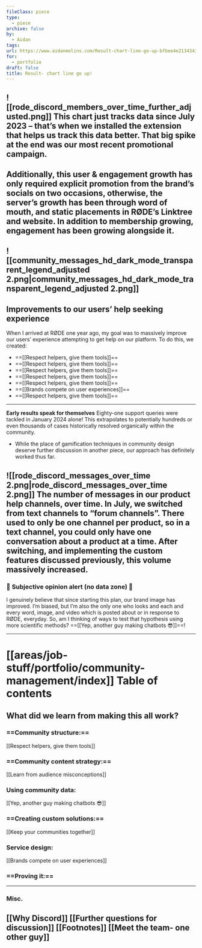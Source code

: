 ```yaml
---
fileClass: piece
type:
  - piece
archive: false
by:
  - Aidan
tags: 
url: https://www.aidanmolins.com/Result-chart-line-go-up-bfbee4e21343433ebd28f82864e2f353
for:
  - portfolio
draft: false
title: Result- chart line go up!
---
```

  
  
![[rode_discord_members_over_time_further_adjusted.png]]
This chart just tracks data since July 2023 – that’s when we installed the extension that helps us track this data better. That big spike at the end was our most recent promotional campaign.
---
  
Additionally, this user & engagement growth has only required explicit promotion from the brand’s socials on two occasions, otherwise, the server’s growth has been through word of mouth, and static placements in RØDE’s Linktree and website.
In addition to membership growing, engagement has been growing alongside it.
---
  
![[community_messages_hd_dark_mode_transparent_legend_adjusted 2.png|community_messages_hd_dark_mode_transparent_legend_adjusted 2.png]]
---
  
## Improvements to our users’ help seeking experience
When I arrived at RØDE one year ago, my goal was to massively improve our users’ experience attempting to get help on our platform.
To do this, we created:
- ==[[Respect helpers, give them tools]]==
- ==[[Respect helpers, give them tools]]==
- ==[[Respect helpers, give them tools]]==
- ==[[Respect helpers, give them tools]]==
- ==[[Respect helpers, give them tools]]==
- ==[[Brands compete on user experiences]]==
- ==[[Respect helpers, give them tools]]==
---
  
**Early results speak for themselves**
Eighty-one support queries were tackled in January 2024 alone! This extrapolates to potentially hundreds or even thousands of cases historically resolved organically within the community.
- While the place of gamification techniques in community design deserve further discussion in another piece, our approach has definitely worked thus far.
  
![[rode_discord_messages_over_time 2.png|rode_discord_messages_over_time 2.png]]
The number of messages in our product help channels, over time. In July, we switched from text channels to “forum channels”. There used to only be one channel per product, so in a text channel, you could only have one conversation about a product at a time. After switching, and implementing the custom features discussed previously, this volume massively increased.
---
  
### 🚨 **Subjective opinion alert (no data zone)** 🚨
I genuinely believe that since starting this plan, our brand image has improved. I’m biased, but I’m also the only one who looks and each and every word, image, and video which is posted about or in response to RØDE, everyday.
So, am I thinking of ways to test that hypothesis using more scientific methods? ==[[Yep, another guy making chatbots 😎]]==!
  
---
# [[areas/job-stuff/portfolio/community-management/index]] Table of contents
## **What did we learn from making this all work?**
### ==Community structure:==
[[Respect helpers, give them tools]]
### ==Community content strategy:==
[[Learn from audience misconceptions]]
### Using community data:
[[Yep, another guy making chatbots 😎]]
### ==Creating custom solutions:==
[[Keep your communities together]]
### Service design:
[[Brands compete on user experiences]]
### ==Proving it:==
---
### Misc.
[[Why Discord]]
[[Further questions for discussion]]
[[Footnotes]]
[[Meet the team- one other guy]]
---